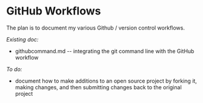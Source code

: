 # GitHub Workflows  
The plan is to document my various Github / version control workflows.  

*Existing doc:*
* githubcommand.md -- integrating the git command line with the GitHub workflow

*To do:*   
* document how to make additions to an open source project by forking it, making changes, and then submitting changes back to the original project
